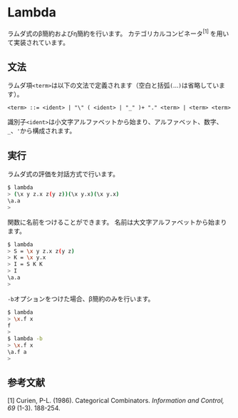 # Lambda

ラムダ式のβ簡約およびη簡約を行います。
カテゴリカルコンビネータ<sup>[1] </sup>を用いて実装されています。

## 文法

ラムダ項`<term>`は以下の文法で定義されます（空白と括弧`(`…`)`は省略しています）。

```text
<term> ::= <ident> | "\" ( <ident> | "_" )+ "." <term> | <term> <term>
```

識別子`<ident>`は小文字アルファベットから始まり、アルファベット、数字、`_`、`'`から構成されます。

## 実行

ラムダ式の評価を対話方式で行います。

```sh
$ lambda
> (\x y z.x z(y z))(\x y.x)(\x y.x)
\a.a
> 
```

関数に名前をつけることができます。
名前は大文字アルファベットから始まります。

```sh
$ lambda
> S = \x y z.x z(y z)
> K = \x y.x
> I = S K K
> I
\a.a
> 
```

`-b`オプションをつけた場合、β簡約のみを行います。

```sh
$ lambda
> \x.f x
f
> 
$ lambda -b
> \x.f x
\a.f a
> 
```

## 参考文献

\[1] Curien, P-L. (1986). Categorical Combinators.
*Information and Control, 69* (1-3). 188-254.
